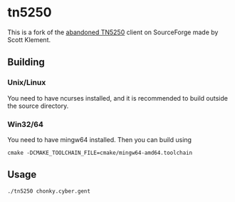 # tn5250

This is a fork of the [abandoned TN5250](https://sourceforge.net/projects/tn5250/) client on SourceForge made by Scott Klement.

## Building
### Unix/Linux

You need to have ncurses installed, and it is recommended to build outside the source directory.

### Win32/64

You need to have mingw64 installed. Then you can build using

    cmake -DCMAKE_TOOLCHAIN_FILE=cmake/mingw64-amd64.toolchain

## Usage

    ./tn5250 chonky.cyber.gent
